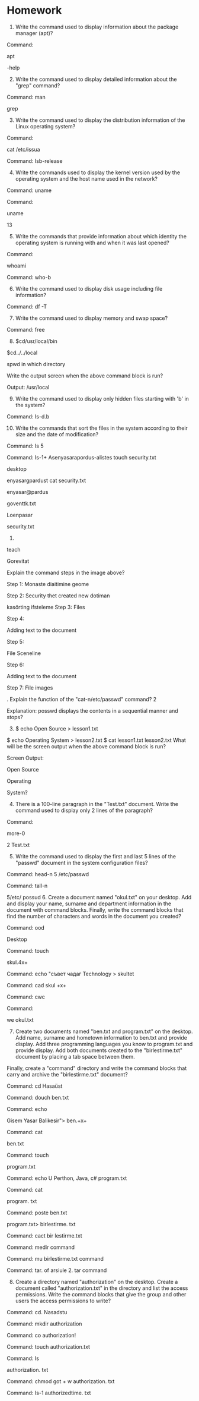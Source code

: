 # Homework
1. Write the command used to display information about the package manager (apt)?

Command:

apt

-help

2. Write the command used to display detailed information about the "grep" command?

Command: man

grep

3. Write the command used to display the distribution information of the Linux operating system?

Command:

cat /etc/issua

Command: Isb-release

4. Write the commands used to display the kernel version used by the operating system and the host name used in the network?

Command: uname

Command:

uname

13

5. Write the commands that provide information about which identity the operating system is running with and when it was last opened?

Command:

whoami

Command: who-b

6. Write the command used to display disk usage including file information?

Command: df -T

7. Write the command used to display memory and swap space?

Command: free

8. $cd/usr/local/bin

$cd../../local

spwd in which directory

Write the output screen when the above command block is run?

Output: /usr/local

9. Write the command used to display only hidden files starting with 'b' in the system?

Command: Is-d.b

10. Write the commands that sort the files in the system according to their size and the date of modification?

Command: Is 5

Command: Is-1+
Asenyasarapordus-alistes touch security.txt

desktop

enyasargpardust cat security.txt

enyasar@pardus

goventtk.txt

Loenpasar

security.txt

1.

teach

Gorevitat

Explain the command steps in the image above?

Step 1: Monaste diaitimine geome

Step 2: Security thet created new dotiman

kasörting ifsteleme Step 3: Files

Step 4:

Adding text to the document

Step 5:

File Sceneline

Step 6:

Adding text to the document

Step 7: File images

. Explain the function of the "cat-n/etc/passwd" command? 2

Explanation: posswd displays the contents in a sequential manner and stops?

3. $ echo Open Source > lesson1.txt

$ echo Operating System > lesson2.txt $ cat lesson1.txt lesson2.txt What will be the screen output when the above command block is run?

Screen Output:

Open Source

Operating

System?

4. There is a 100-line paragraph in the "Test.txt" document. Write the command used to display only 2 lines of the paragraph?

Command:

more-0

2 Test.txt

5. Write the command used to display the first and last 5 lines of the "passwd" document in the system configuration files?

Command: head-n 5 /etc/passwd

Command: tall-n

5/etc/ possud
6. Create a document named "okul.txt" on your desktop. Add and display your name, surname and department information in the document with command blocks. Finally, write the command blocks that find the number of characters and words in the document you created?

Command: ood

Desktop

Command: touch

skul.4x+

Command: echo "съвет чадаг Technology > skultet

Command: cad skul +x+

Command: cwc

Command:

we okul.txt

7. Create two documents named "ben.txt and program.txt" on the desktop. Add name, surname and hometown information to ben.txt and provide display. Add three programming languages you know to program.txt and provide display. Add both documents created to the "birlestirme.txt" document by placing a tab space between them.

Finally, create a "command" directory and write the command blocks that carry and archive the "birlestirme.txt" document?

Command: cd Hasaüst

Command: douch ben.txt

Command: echo

Gisem Yasar Balikesir"> ben.+x+

Command: cat

ben.txt

Command: touch

program.txt

Command: echo U Perthon, Java, c# program.txt

Command: cat

program. txt

Command: poste ben.txt

program.txt> birlestirme. txt

Command: cact bir lestirme.txt

Command: medir command

Command: mu birlestirme.txt command

Command: tar. of arsiule 2. tar command

8. Create a directory named "authorization" on the desktop. Create a document called "authorization.txt" in the directory and list the access permissions. Write the command blocks that give the group and other users the access permissions to write?

Command: cd. Nasadstu

Command: mkdir authorization

Command: co authorization!

Command: touch authorization.txt

Command: Is

authorization. txt

Command: chmod got + w authorization. txt

Command: Is-1 authorizedtime. txt
